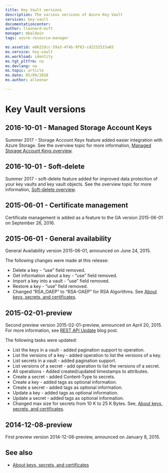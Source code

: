 ```yaml
---
title: Key Vault versions
description: The various versions of Azure Key Vault
services: key-vault
documentationcenter:
author: lleonard-msft
manager: mbaldwin
tags: azure-resource-manager

ms.assetid: e8622dcc-59a3-4f4b-9f63-cd2232515a65
ms.service: key-vault
ms.workload: identity
ms.tgt_pltfrm: na
ms.devlang: na
ms.topic: article
ms.date: 05/09/2018
ms.author: alleonar

---
```


# Key Vault versions

## 2016-10-01 - Managed Storage Account Keys

Summer 2017 - Storage Account Keys feature added easier integration with Azure Storage. See the overview topic for more information, [Managed Storage Account Keys overview](https://docs.microsoft.com/azure/key-vault/key-vault-ovw-storage-keys).

## 2016-10-01 - Soft-delete

Summer 2017 - soft-delete feature added for improved data protection of your key vaults and key vault objects. See the overview topic for more information, [Soft-delete overview](https://docs.microsoft.com/azure/key-vault/key-vault-ovw-soft-delete).

## 2015-06-01 - Certificate management

Certificate management is added as a feature to the GA version 2015-06-01 on September 26, 2016.

## 2015-06-01 - General availability

General Availability version 2015-06-01, announced on June 24, 2015.

The following changes were made at this release:

- Delete a key - “use” field removed.
- Get information about a key - “use” field removed.
- Import a key into a vault - “use” field removed.
- Restore a key - “use” field removed.
- Changed “RSA_OAEP” to “RSA-OAEP” for RSA Algorithms. See [About keys, secrets, and certificates](about-keys-secrets-and-certificates.md).

## 2015-02-01-preview 

Second preview version 2015-02-01-preview, announced on April 20, 2015. For more information, see [REST API Update](http://blogs.technet.com/b/kv/archive/2015/04/20/empty-3.aspx) blog post.

The following tasks were updated:

- List the keys in a vault - added pagination support to operation.
- List the versions of a key - added operation to list the versions of a key.
- List secrets in a vault - added pagination support.
- List versions of a secret - add operation to list the versions of a secret.
- All operations - Added created/updated timestamps to attributes.
- Create a secret - added Content-Type to secrets.
- Create a key - added tags as optional information.
- Create a secret - added tags as optional information.
- Update a key - added tags as optional information.
- Update a secret - added tags as optional information.
- Changed max size for secrets from 10 K to 25 K Bytes. See, [About keys, secrets, and certificates](about-keys-secrets-and-certificates.md).

## 2014-12-08-preview

First preview version 2014-12-08-preview, announced on January 8, 2015.

## See also
- [About keys, secrets, and certificates](about-keys-secrets-and-certificates.md)
